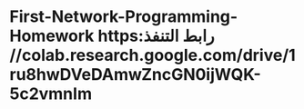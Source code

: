 # First-Network-Programming-Homework https:رابط التنفذ //colab.research.google.com/drive/1ru8hwDVeDAmwZncGN0ijWQK-5c2vmnIm
